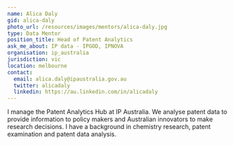 ```yaml
---
name: Alica Daly
gid: alica-daly
photo_url: /resources/images/mentors/alica-daly.jpg
type: Data Mentor
position_title: Head of Patent Analytics
ask_me_about: IP data - IPGOD, IPNOVA
organisation: ip_australia
jurisdiction: vic
location: melbourne
contact:
  email: alica.daly@ipaustralia.gov.au
  twitter: alicadaly
  linkedin: https://au.linkedin.com/in/alicadaly
---
```


I manage the Patent Analytics Hub at IP Australia. We analyse patent data to provide information to policy makers and Australian innovators to make research decisions. I have a background in chemistry research, patent examination and patent data analysis.